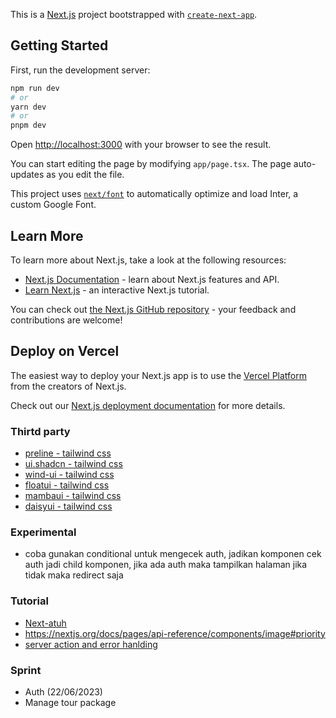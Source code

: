 This is a [Next.js](https://nextjs.org/) project bootstrapped with [`create-next-app`](https://github.com/vercel/next.js/tree/canary/packages/create-next-app).

## Getting Started

First, run the development server:

```bash
npm run dev
# or
yarn dev
# or
pnpm dev
```

Open [http://localhost:3000](http://localhost:3000) with your browser to see the result.

You can start editing the page by modifying `app/page.tsx`. The page auto-updates as you edit the file.

This project uses [`next/font`](https://nextjs.org/docs/basic-features/font-optimization) to automatically optimize and load Inter, a custom Google Font.

## Learn More

To learn more about Next.js, take a look at the following resources:

- [Next.js Documentation](https://nextjs.org/docs) - learn about Next.js features and API.
- [Learn Next.js](https://nextjs.org/learn) - an interactive Next.js tutorial.

You can check out [the Next.js GitHub repository](https://github.com/vercel/next.js/) - your feedback and contributions are welcome!

## Deploy on Vercel

The easiest way to deploy your Next.js app is to use the [Vercel Platform](https://vercel.com/new?utm_medium=default-template&filter=next.js&utm_source=create-next-app&utm_campaign=create-next-app-readme) from the creators of Next.js.

Check out our [Next.js deployment documentation](https://nextjs.org/docs/deployment) for more details.

### Thirtd party
- [preline - tailwind css](https://preline.co)
- [ui.shadcn - tailwind css](https://ui.shadcn.com)
- [wind-ui - tailwind css](https://wind-ui.com)
- [floatui - tailwind css](https://floatui.com)
- [mambaui - tailwind css](https://www.mambaui.com)
- [daisyui - tailwind css](https://daisyui.com)

### Experimental
- coba gunakan conditional untuk mengecek auth, jadikan komponen cek auth jadi child komponen, jika ada auth maka tampilkan halaman jika tidak maka redirect saja

### Tutorial
- [Next-atuh](https://codevoweb.com/setup-and-use-nextauth-in-nextjs-13-app-directory/?utm_content=bd-true)
- https://nextjs.org/docs/pages/api-reference/components/image#priority
- [server action and error hanlding](https://makerkit.dev/blog/tutorials/nextjs-server-actions)
### Sprint
- Auth (22/06/2023)
- Manage tour package 
